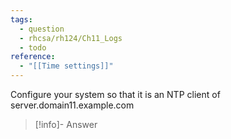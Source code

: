 ```yaml
---
tags:
  - question
  - rhcsa/rh124/Ch11_Logs
  - todo
reference:
  - "[[Time settings]]"
---
```

Configure your system so that it is an NTP client of server.domain11.example.com
 
>[!info]- Answer

